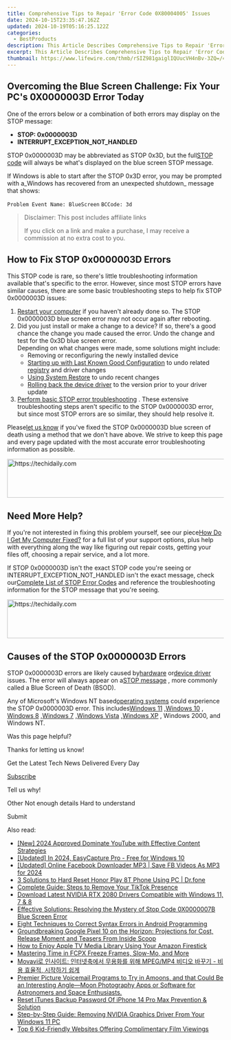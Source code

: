 ```yaml
---
title: Comprehensive Tips to Repair 'Error Code 0X80004005' Issues
date: 2024-10-15T23:35:47.162Z
updated: 2024-10-19T05:16:25.122Z
categories:
  - BestProducts
description: This Article Describes Comprehensive Tips to Repair 'Error Code 0X80004005' Issues
excerpt: This Article Describes Comprehensive Tips to Repair 'Error Code 0X80004005' Issues
thumbnail: https://www.lifewire.com/thmb/rSIZ981gaiglIQUucVH4nBv-3ZQ=/400x300/filters:no_upscale():max_bytes(150000):strip_icc():format(webp)/errorcode0x80004005-047aa11751094d5888543c4ef77e7bcb.jpg
---
```


## Overcoming the Blue Screen Challenge: Fix Your PC's 0X0000003D Error Today
 One of the errors below or a combination of both errors may display on the STOP message:

* **STOP: 0x0000003D**
* **INTERRUPT\_EXCEPTION\_NOT\_HANDLED**

 STOP 0x0000003D may be abbreviated as STOP 0x3D, but the full[STOP code](https://www.lifewire.com/what-is-a-stop-code-2625685) will always be what's displayed on the blue screen STOP message.

 If Windows is able to start after the STOP 0x3D error, you may be prompted with a_Windows has recovered from an unexpected shutdown_ message that shows:  

 `Problem Event Name: BlueScreen`
`BCCode: 3d`

>  Disclaimer: This post includes affiliate links
>
>  If you click on a link and make a purchase, I may receive a commission at no extra cost to you.
>

## How to Fix STOP 0x0000003D Errors

 This STOP code is rare, so there's little troubleshooting information available that's specific to the error. However, since most STOP errors have similar causes, there are some basic troubleshooting steps to help fix STOP 0x0000003D issues:

1. [Restart your computer](https://www.lifewire.com/how-to-reboot-a-computer-2624568) if you haven't already done so. The STOP 0x0000003D blue screen error may not occur again after rebooting.
2. Did you just install or make a change to a device? If so, there's a good chance the change you made caused the error. Undo the change and test for the 0x3D blue screen error.  
 Depending on what changes were made, some solutions might include:  
   * Removing or reconfiguring the newly installed device  
   * [Starting up with Last Known Good Configuration](https://www.lifewire.com/how-to-start-windows-7-using-last-known-good-configuration-2626308) to undo related [registry](https://www.lifewire.com/windows-registry-2625992) and driver changes  
   * [Using System Restore](https://www.lifewire.com/how-to-use-system-restore-in-windows-2626131) to undo recent changes  
   * [Rolling back the device driver](https://www.lifewire.com/how-to-roll-back-a-driver-in-windows-2619217) to the version prior to your driver update
3. [Perform basic STOP error troubleshooting](https://www.lifewire.com/how-to-fix-a-blue-screen-of-death-2624518) . These extensive troubleshooting steps aren't specific to the STOP 0x0000003D error, but since most STOP errors are so similar, they should help resolve it.

 Please[let us know](https://www.lifewire.com/mailto:feedback@lifewire.com) if you've fixed the STOP 0x0000003D blue screen of death using a method that we don't have above. We strive to keep this page and every page updated with the most accurate error troubleshooting information as possible.

<!-- affiliate ads begin -->
<a href="https://wigfever.sjv.io/c/5597632/2014849/22899" target="_top" id="2014849">
  <img src="//a.impactradius-go.com/display-ad/22899-2014849" border="0" alt="https://techidaily.com" width="728" height="90"/>
</a>
<img height="0" width="0" src="https://wigfever.sjv.io/i/5597632/2014849/22899" style="position:absolute;visibility:hidden;" border="0" />
<!-- affiliate ads end -->

## Need More Help?

 If you're not interested in fixing this problem yourself, see our piece[How Do I Get My Computer Fixed?](https://www.lifewire.com/how-do-i-get-my-computer-fixed-2625167) for a full list of your support options, plus help with everything along the way like figuring out repair costs, getting your files off, choosing a repair service, and a lot more.

 If STOP 0x0000003D isn't the exact STOP code you're seeing or INTERRUPT\_EXCEPTION\_NOT\_HANDLED isn't the exact message, check our[Complete List of STOP Error Codes](https://www.lifewire.com/blue-screen-error-codes-4065576) and reference the troubleshooting information for the STOP message that you're seeing.

<!-- affiliate ads begin -->
<a href="https://appsumo.8odi.net/c/5597632/2123733/7443" target="_top" id="2123733">
  <img src="//a.impactradius-go.com/display-ad/7443-2123733" border="0" alt="https://techidaily.com" width="728" height="90"/>
</a>
<img height="0" width="0" src="https://appsumo.8odi.net/i/5597632/2123733/7443" style="position:absolute;visibility:hidden;" border="0" />
<!-- affiliate ads end -->

## Causes of the STOP 0x0000003D Errors

 STOP 0x0000003D errors are likely caused by[hardware](https://www.lifewire.com/computer-hardware-2625895) or[device driver](https://www.lifewire.com/what-is-a-device-driver-2625796) issues. The error will always appear on a[STOP message](https://www.lifewire.com/blue-screen-of-death-bsod-2625816) , more commonly called a Blue Screen of Death (BSOD).

 Any of Microsoft's Windows NT based[operating systems](https://www.lifewire.com/operating-systems-2625912) could experience the STOP 0x0000003D error. This includes[Windows 11](https://www.lifewire.com/windows-11-5188930) ,[Windows 10](https://www.lifewire.com/windows-10-2626217) , [Windows 8](https://www.lifewire.com/windows-8-2626235) ,[Windows 7](https://www.lifewire.com/windows-7-2626265) ,[Windows Vista](https://www.lifewire.com/windows-vista-2626311) ,[Windows XP](https://www.lifewire.com/windows-xp-2626354) , Windows 2000, and Windows NT.

Was this page helpful?

Thanks for letting us know!

 Get the Latest Tech News Delivered Every Day

[Subscribe](https://www.lifewire.com/#)

Tell us why!

 Other  Not enough details  Hard to understand

 Submit

<ins class="adsbygoogle"
     style="display:block"
     data-ad-format="autorelaxed"
     data-ad-client="ca-pub-7571918770474297"
     data-ad-slot="1223367746"></ins>

<ins class="adsbygoogle"
     style="display:block"
     data-ad-client="ca-pub-7571918770474297"
     data-ad-slot="8358498916"
     data-ad-format="auto"
     data-full-width-responsive="true"></ins>

<span class="atpl-alsoreadstyle">Also read:</span>
<div><ul>
<li><a href="https://facebook-record-videos.techidaily.com/new-2024-approved-dominate-youtube-with-effective-content-strategies/"><u>[New] 2024 Approved Dominate YouTube with Effective Content Strategies</u></a></li>
<li><a href="https://video-capture.techidaily.com/updated-in-2024-easycapture-pro-free-for-windows-10/"><u>[Updated] In 2024, EasyCapture Pro - Free for Windows 10</u></a></li>
<li><a href="https://facebook-videos.techidaily.com/updated-online-facebook-downloader-mp3-save-fb-videos-as-mp3-for-2024/"><u>[Updated] Online Facebook Downloader MP3 | Save FB Videos As MP3 for 2024</u></a></li>
<li><a href="https://phone-solutions.techidaily.com/3-solutions-to-hard-reset-honor-play-8t-phone-using-pc-drfone-by-drfone-reset-android-reset-android/"><u>3 Solutions to Hard Reset Honor Play 8T Phone Using PC | Dr.fone</u></a></li>
<li><a href="https://techno-recovery.techidaily.com/complete-guide-steps-to-remove-your-tiktok-presence/"><u>Complete Guide: Steps to Remove Your TikTok Presence</u></a></li>
<li><a href="https://win-dash.techidaily.com/download-latest-nvidia-rtx-2080-drivers-compatible-with-windows-11-7-and-8/"><u>Download Latest NVIDIA RTX 2080 Drivers Compatible with Windows 11, 7 & 8</u></a></li>
<li><a href="https://techno-recovery.techidaily.com/effective-solutions-resolving-the-mystery-of-stop-code-0x0000007b-blue-screen-error/"><u>Effective Solutions: Resolving the Mystery of Stop Code 0X0000007B Blue Screen Error</u></a></li>
<li><a href="https://techno-recovery.techidaily.com/eight-techniques-to-correct-syntax-errors-in-android-programming/"><u>Eight Techniques to Correct Syntax Errors in Android Programming</u></a></li>
<li><a href="https://techno-recovery.techidaily.com/groundbreaking-google-pixel-10-on-the-horizon-projections-for-cost-release-moment-and-teasers-from-inside-scoop/"><u>Groundbreaking Google Pixel 10 on the Horizon: Projections for Cost, Release Moment and Teasers From Inside Scoop</u></a></li>
<li><a href="https://techno-recovery.techidaily.com/how-to-enjoy-apple-tv-media-library-using-your-amazon-firestick/"><u>How to Enjoy Apple TV Media Library Using Your Amazon Firestick</u></a></li>
<li><a href="https://ai-vdieo-software.techidaily.com/mastering-time-in-fcpx-freeze-frames-slow-mo-and-more/"><u>Mastering Time in FCPX Freeze Frames, Slow-Mo, and More</u></a></li>
<li><a href="https://win11-tips.techidaily.com/movavi-mpegmp4/"><u>Movavi로 인사이트: 인터넷축에서 무용화를 위해 MPEG/MP4 비디오 바꾸기 - 비용 효율적, 시작하기 쉽게</u></a></li>
<li><a href="https://techno-recovery.techidaily.com/premier-picture-voicemail-programs-to-try-in-amoons-and-that-could-be-an-interesting-anglemoon-photography-apps-or-software-for-astronomers-and-space-enthus48/"><u>Premier Picture Voicemail Programs to Try in Amoons, and that Could Be an Interesting Angle—Moon Photography Apps or Software for Astronomers and Space Enthusiasts.</u></a></li>
<li><a href="https://ios-unlock.techidaily.com/reset-itunes-backup-password-of-iphone-14-pro-max-prevention-and-solution-by-drfone-ios/"><u>Reset iTunes Backup Password Of iPhone 14 Pro Max Prevention & Solution</u></a></li>
<li><a href="https://tech-renaissance.techidaily.com/step-by-step-guide-removing-nvidia-graphics-driver-from-your-windows-11-pc/"><u>Step-by-Step Guide: Removing NVIDIA Graphics Driver From Your Windows 11 PC</u></a></li>
<li><a href="https://techno-recovery.techidaily.com/top-6-kid-friendly-websites-offering-complimentary-film-viewings/"><u>Top 6 Kid-Friendly Websites Offering Complimentary Film Viewings</u></a></li>
</ul></div>

